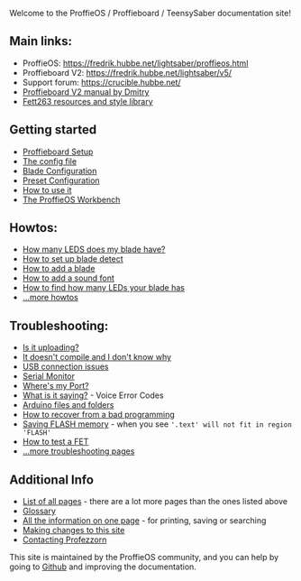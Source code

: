 Welcome to the ProffieOS / Proffieboard / TeensySaber documentation site!

## Main links:
* ProffieOS: https://fredrik.hubbe.net/lightsaber/proffieos.html
* Proffieboard V2: https://fredrik.hubbe.net/lightsaber/v5/
* Support forum: https://crucible.hubbe.net/
* [Proffieboard V2 manual by Dmitry](https://drive.google.com/file/d/1vn9vRk-CNZSUHL4xm_hHwS6UgkfKXdO2/view)
* [Fett263 resources and style library](https://www.fett263.com/index.html)

## Getting started
* [Proffieboard Setup](/proffieboard-setup.html)
* [The config file](/config/the-config-file.html)
* [Blade Configuration](/config/blades/blade-configuration.html)
* [Preset Configuration](/config/preset-configuration.html)
* [How to use it](/howto/how-to-use-it.html)
* [The ProffieOS Workbench](/tools/workbench.html)

## Howtos:
* [How many LEDS does my blade have?](/howto/how-many-leds-does-my-blade-have.html)
* [How to set up blade detect](/howto/blade-detect.html)
* [How to add a blade](/howto/add-a-blade.html)
* [How to add a sound font](/howto/how-to-install-a-new-font.html)
* [How to find how many LEDs your blade has](/howto/how-many-leds-does-my-blade-have.html)
* [...more howtos](/howto/)

## Troubleshooting:
* [Is it uploading?](/troubleshooting/is-it-uploading.html)
* [It doesn't compile and I don't know why](/troubleshooting/it-doesn't-compile-and-i-don't-know-why.html)
* [USB connection issues](/troubleshooting/usb-connection-issues.html)
* [Serial Monitor](/tools/serial-monitor.html)
* [Where's my Port?](/troubleshooting/wheres-my-port.html)
* [What is it saying?](/troubleshooting/what-is-it-saying.html) - Voice Error Codes
* [Arduino files and folders](/troubleshooting/files-and-folder-structure.html)
* [How to recover from a bad programming](/howto/how-to-recover-from-a-bad-programming.html)
* [Saving FLASH memory](/howto/saving-memory.html) - when you see `'.text' will not fit in region 'FLASH'`
* [How to test a FET](/troubleshooting/fet-testing.html)
* [...more troubleshooting pages](/troubleshooting/)

## Additional Info
* [List of all pages](/all_pages.html) - there are a lot more pages than the ones listed above
* [Glossary](/glossary.html)
* [All the information on one page](/POD.html) - for printing, saving or searching
* [Making changes to this site](/making_changes.html)
* [Contacting Profezzorn](/contacting-profezzorn.html)

This site is maintained by the ProffieOS community, and you can help by
going to [Github](https://github.com/profezzorn/ProffieOSDocs) and improving
the documentation.
